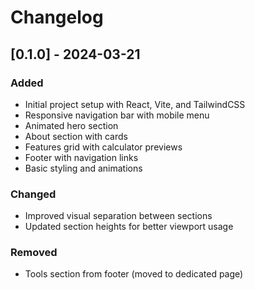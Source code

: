 
# Changelog

## [0.1.0] - 2024-03-21
### Added
- Initial project setup with React, Vite, and TailwindCSS
- Responsive navigation bar with mobile menu
- Animated hero section
- About section with cards
- Features grid with calculator previews
- Footer with navigation links
- Basic styling and animations

### Changed
- Improved visual separation between sections
- Updated section heights for better viewport usage

### Removed
- Tools section from footer (moved to dedicated page)
